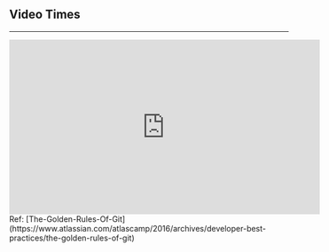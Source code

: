## Video Times
<hr>
<iframe width="560" height="315" src="https://www.youtube.com/embed/-lIia7ZQ1PU" frameborder="0" allow="autoplay; encrypted-media" allowfullscreen></iframe>  
Ref: [The-Golden-Rules-Of-Git](https://www.atlassian.com/atlascamp/2016/archives/developer-best-practices/the-golden-rules-of-git)

